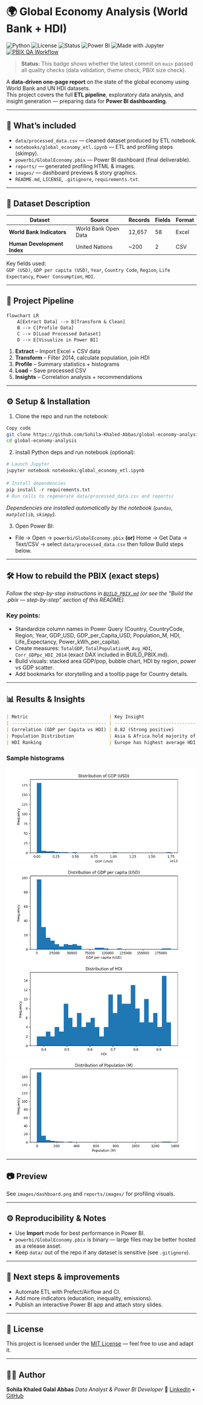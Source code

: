 # 🌍 Global Economy Analysis (World Bank + HDI)

![Python](https://img.shields.io/badge/Python-3.8%2B-blue)
![License](https://img.shields.io/badge/License-MIT-green)
![Status](https://img.shields.io/badge/Project%20Status-Active-success)
![Power BI](https://img.shields.io/badge/BI%20Tool-Power%20BI-yellow)
![Made with Jupyter](https://img.shields.io/badge/Made%20with-Jupyter-orange)
[![PBIX QA Workflow](https://github.com/Sohila-Khaled-Abbas/world-economy-bi-project/.github/workflows/pbix-qa.yml/badge.svg)](https://github.com/Sohila-Khaled-Abbas/world-economy-bi-project/.github/workflows/pbix-qa.yml)
> **Status:** This badge shows whether the latest commit on `main` passed all quality checks (data validation, theme check, PBIX size check).

A **data-driven one-page report** on the state of the global economy using World Bank and UN HDI datasets.  
This project covers the full **ETL pipeline**, exploratory data analysis, and insight generation — preparing data for **Power BI dashboarding**.

---

## 🚀 What’s included

- `data/processed_data.csv` — cleaned dataset produced by ETL notebook.
- `notebooks/global_economy_etl.ipynb` — ETL and profiling steps (skimpy).
- `powerbi/GlobalEconomy.pbix` — Power BI dashboard (final deliverable).
- `reports/` — generated profiling HTML & images.
- `images/` — dashboard previews & story graphics.
- `README.md`, `LICENSE`, `.gitignore`, `requirements.txt`.

---

## 📂 Dataset Description

| Dataset                     | Source               | Records | Fields | Format |
| --------------------------- | -------------------- | ------- | ------ | ------ |
| **World Bank Indicators**   | World Bank Open Data | 12,657  | 58     | Excel  |
| **Human Development Index** | United Nations       | ~200    | 2      | CSV    |

Key fields used:  
`GDP (USD)`, `GDP per capita (USD)`, `Year`, `Country Code`, `Region`, `Life Expectancy`, `Power Consumption`, `HDI`.

---

## 🔧 Project Pipeline

```mermaid
flowchart LR
    A[Extract Data] --> B[Transform & Clean]
    B --> C[Profile Data]
    C --> D[Load Processed Dataset]
    D --> E[Visualize in Power BI]
```

1. **Extract** – Import Excel + CSV data
2. **Transform** – Filter 2014, calculate population, join HDI
3. **Profile** – Summary statistics + histograms
4. **Load** – Save processed CSV
5. **Insights** – Correlation analysis + recommendations


---

## ⚙️ Setup & Installation

1. Clone the repo and run the notebook:

```bash
Copy code
git clone https://github.com/Sohila-Khaled-Abbas/global-economy-analysis.git
cd global-economy-analysis
```

2. Install Python deps and run notebook (optional):

```python
# Launch Jupyter
jupyter notebook notebooks/global_economy_etl.ipynb

# Install dependencies
pip install -r requirements.txt
# Run cells to regenerate data/processed_data.csv and reports/
```

*Dependencies are installed automatically by the notebook (`pandas`, `matplotlib`, `skimpy`).*

3. Open Power BI:

- File → Open → `powerbi/GlobalEconomy.pbix` **(or)** Home → Get Data → Text/CSV → select `data/processed_data.csv` then follow Build steps below.

---

## 🛠 How to rebuild the PBIX (exact steps)

*Follow the step-by-step instructions in [`BUILD_PBIX.md`](/reports/BUILD_PBIX.md) (or see the “Build the .pbix — step-by-step” section of this README).*

### Key points:

- Standardize column names in Power Query (Country, CountryCode, Region, Year, GDP_USD, GDP_per_Capita_USD, Population_M, HDI, Life_Expectancy, Power_kWh_per_capita).
- Create measures: `TotalGDP`, `TotalPopulationM`, `Avg_HDI`, `Corr_GDPpc_HDI_2014` (exact DAX included in BUILD_PBIX.md).
- Build visuals: stacked area GDP/pop, bubble chart, HDI by region, power vs GDP scatter.
- Add bookmarks for storytelling and a tooltip page for Country details.

---

## 📊 Results & Insights

```markdown
| Metric                              | Key Insight                                   |
| ----------------------------------- | --------------------------------------------- |
| Correlation (GDP per Capita vs HDI) | 0.82 (Strong positive)                        |
| Population Distribution             | Asia & Africa hold majority of population     |
| HDI Ranking                         | Europe has highest average HDI, Africa lowest |
```

### Sample histograms

![GDP_(USD)_hist](/reports/images/GDP_(USD)_hist.png)
![GDP_per_capita_hist](/reports/images/GDP_per_capita_(USD)_hist.png)
![HDI_hist](/reports/images/HDI_hist.png)
![Population_(M)_hist](/reports/images/Population_(M)_hist.png)

---

## 📷 Preview

See `images/dashboard.png` and `reports/images/` for profiling visuals.

---

## ⚙️ Reproducibility & Notes

- Use **Import** mode for best performance in Power BI.
- `powerbi/GlobalEconomy.pbix` is binary — large files may be better hosted as a release asset.
- Keep `data/` out of the repo if any dataset is sensitive (see `.gitignore`).

---

## 🧭 Next steps & improvements

- Automate ETL with Prefect/Airflow and CI.
- Add more indicators (education, inequality, emissions).
- Publish an interactive Power BI app and attach story slides.



---

## 📜 License

This project is licensed under the [MIT License](/LICENSE) — feel free to use and adapt it.

---

## 👩‍💻 Author

**Sohila Khaled Galal Abbas**
*Data Analyst & Power BI Developer*
🔗 [LinkedIn](www.linkedin.com/in/sohilakabbas) • [GitHub](https://github.com/Sohila-Khaled-Abbas)
